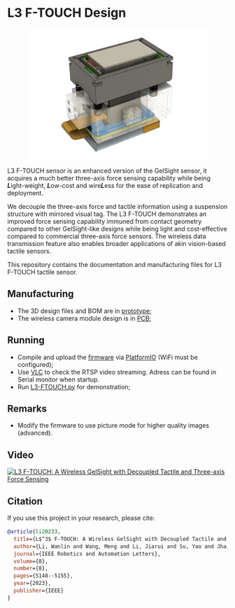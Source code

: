 L3 F-TOUCH Design
=================

<p align="center">
  <img width="408" height="300" src="prototype/sensor_whole.png">
</p>

L3 F-TOUCH sensor is an enhanced version of the GelSight sensor, it acquires a much better three-axis force sensing capability while being ***L***ight-weight, ***L***ow-cost and wire***L***ess for the ease of replication and deployment.

We decouple the three-axis force and tactile information using a suspension structure with mirrored visual tag. The L3 F-TOUCH demonstrates an improved force sensing capability immuned from contact geometry compared to other GelSight-like designs while being light and cost-effective compared to commercial three-axis force sensors. The wireless data transmission feature also enables broader applications of akin vision-based tactile sensors. 

This repository contains the documentation and manufacturing files for L3 F-TOUCH tactile sensor.

Manufacturing
-------------

* The 3D design files and BOM are in [prototype](prototype/);
* The wireless camera module design is in [PCB](PCB/);

Running
-----------

* Compile and upload the [firmware](/firmware) via [PlatformIO](https://github.com/platformio/platformio-vscode-ide) (WiFi must be configured);
* Use [VLC](https://github.com/videolan/vlc) to check the RTSP video streaming. Adress can be found in Serial monitor when startup.
* Run [L3-FTOUCH.py](/software/L3-FTOUCH.py) for demonstration;

Remarks
-----------
* Modify the firmware to use picture mode for higher quality images (advanced).

Video
-----------

[![L3 F-TOUCH: A Wireless GelSight with Decoupled Tactile and Three-axis Force Sensing](https://res.cloudinary.com/marcomontalbano/image/upload/v1690367718/video_to_markdown/images/youtube--NIsbJhs_ChQ-c05b58ac6eb4c4700831b2b3070cd403.jpg)](https://www.youtube.com/watch?v=NIsbJhs_ChQ "L3 F-TOUCH: A Wireless GelSight with Decoupled Tactile and Three-axis Force Sensing")

Citation
-----------
If you use this project in your research, please cite:

```BibTeX
@article{li20233,
  title={L$^3$ F-TOUCH: A Wireless GelSight with Decoupled Tactile and Three-axis Force Sensing},
  author={Li, Wanlin and Wang, Meng and Li, Jiarui and Su, Yao and Jha, Devesh K and Qian, Xinyuan and Althoefer, Kaspar and Liu, Hangxin},
  journal={IEEE Robotics and Automation Letters},
  volume={8},
  number={8},
  pages={5148--5155},
  year={2023},
  publisher={IEEE}
}
```


